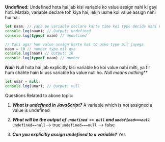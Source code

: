 **Undefined:** Undefined hota hai jab kisi variable ko value assign nahi ki gayi hoti. Matlab, variable declare toh kiya hai, lekin usme koi value assign nahi hui hai.

```js
let naam; // yaha pe variable declare karte time koi type decide nahi hai, jis wajah se undefined hai
console.log(naam); // Output: undefined
console.log(typeof naam) // undefined

// Yahi agar hum value assign karte hai to usko type mil jayega
naam = 10 // number type mil gya
console.log(naam) // Output: 10
console.log(typeof naam) // number
```

***Null:*** Null hota hai jab explicitly kisi variable ko koi value nahi milti, ya fir hum chahte hain ki uss variable ka value null ho.
*Null means nothing***

```js
let umar = null;
console.log(umar); // Output: null
```

Questions Related to above topic: 

1. ***What is undefined in JavaScript?***
A variable which is not assigned a value is undefined

2. ***What will be the output of `undefined == null` and `undefined===null`***
`undefined==null`--> true
`undefined===null` --> false

3. ***Can you explicitly assign undefined to a variable?***
Yes


